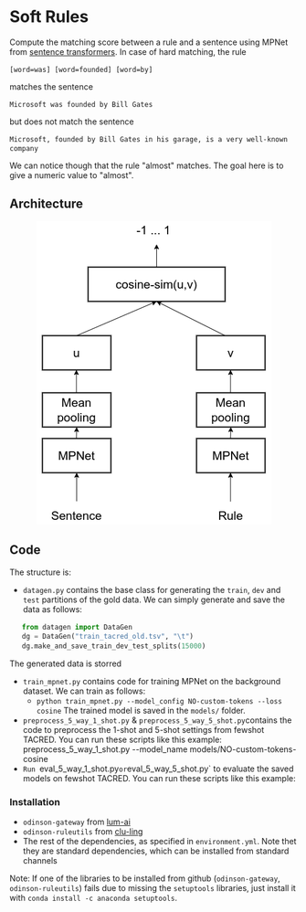 # Soft Rules
Compute the matching score between a rule and a sentence using MPNet from [sentence transformers](https://www.sbert.net/docs/pretrained_models.html). In case of hard matching, the rule 
```
[word=was] [word=founded] [word=by]
```
matches the sentence
```
Microsoft was founded by Bill Gates
```
but does not match the sentence
```
Microsoft, founded by Bill Gates in his garage, is a very well-known company
```
We can notice though that the rule "almost" matches. The goal here is to give a numeric value to "almost".

## Architecture
<p align="center">
<img src="/docs/mpnet.png" alt="Architecture of our proposed method"/>
</p>

## Code

The structure is:
- `datagen.py` contains the base class for generating the `train`, `dev` and `test` partitions of the gold data. We can simply generate and save the data as follows:
```python
   from datagen import DataGen
   dg = DataGen("train_tacred_old.tsv", "\t")
   dg.make_and_save_train_dev_test_splits(15000)
```
The generated data is storred
- `train_mpnet.py` contains code for training MPNet on the background dataset. We can train as follows:
    - ```python train_mpnet.py --model_config NO-custom-tokens --loss cosine```
    The trained model is saved in the `models/` folder. 
- `preprocess_5_way_1_shot.py` & `preprocess_5_way_5_shot.py`contains the code to preprocess the 1-shot and 5-shot settings from fewshot TACRED.
      You can run these scripts like this example: preprocess_5_way_1_shot.py --model_name models/NO-custom-tokens-cosine
- `Run `eval_5_way_1_shot.py` or `eval_5_way_5_shot.py` to evaluate the saved models on fewshot TACRED.
      You can run these scripts like this example: 


### Installation
- `odinson-gateway` from [lum-ai](https://github.com/lum-ai/odinson-gateway)
- `odinson-ruleutils` from [clu-ling](https://github.com/clu-ling/odinson-ruleutils)
- The rest of the dependencies, as specified in `environment.yml`. Note thet they are standard dependencies, which can be installed from standard channels

Note: If one of the libraries to be installed from github (`odinson-gateway`, `odinson-ruleutils`) fails due to missing the `setuptools` libraries, just install it with `conda install -c anaconda setuptools`.

